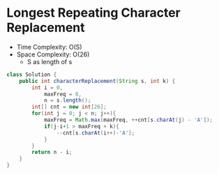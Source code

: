 # Longest Repeating Character Replacement

- Time Complexity: O(S)
- Space Complexity: O(26)
  - S as length of s

```java
class Solution {
    public int characterReplacement(String s, int k) {
        int i = 0,
            maxFreq = 0,
            n = s.length();
        int[] cnt = new int[26];
        for(int j = 0; j < n; j++){
            maxFreq = Math.max(maxFreq, ++cnt[s.charAt(j) - 'A']);
            if(j-i+1 > maxFreq + k){
                --cnt[s.charAt(i++)-'A'];
            }
        }
        return n - i;
    }
}
```
